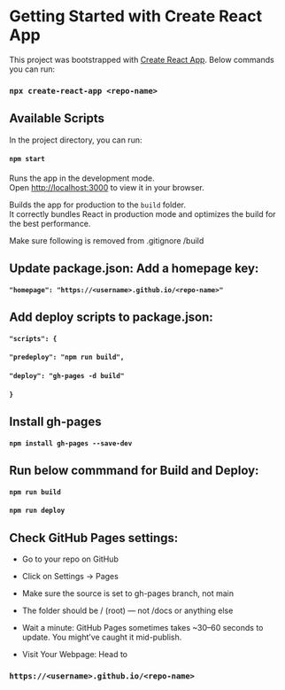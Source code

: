 # Getting Started with Create React App

This project was bootstrapped with [Create React App](https://github.com/facebook/create-react-app).
Below commands you can run: 
### `npx create-react-app <repo-name>`

## Available Scripts

In the project directory, you can run:
#### `npm start`

Runs the app in the development mode.\
Open [http://localhost:3000](http://localhost:3000) to view it in your browser.

Builds the app for production to the `build` folder.\
It correctly bundles React in production mode and optimizes the build for the best performance.

Make sure following is removed from .gitignore
/build

## Update package.json: Add a homepage key:
#### `"homepage": "https://<username>.github.io/<repo-name>"`

## Add deploy scripts to package.json:
#### `"scripts": {`
####   `"predeploy": "npm run build",`
####   `"deploy": "gh-pages -d build"`
#### `}`

## Install gh-pages
#### `npm install gh-pages --save-dev`

## Run below commmand for Build and Deploy: 
#### `npm run build`
#### `npm run deploy`

## Check GitHub Pages settings:
- Go to your repo on GitHub
- Click on Settings → Pages
- Make sure the source is set to gh-pages branch, not main
- The folder should be / (root) — not /docs or anything else

- Wait a minute: GitHub Pages sometimes takes ~30–60 seconds to update. You might’ve caught it mid-publish.

- Visit Your Webpage: Head to 
### `https://<username>.github.io/<repo-name>`